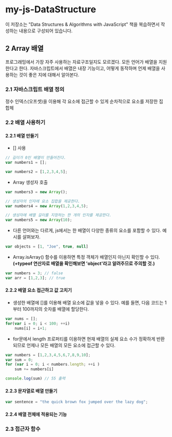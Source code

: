 # my-js-DataStructure

이 저장소는 "Data Structures & Algorithms with JavaScript" 책을 복습하면서 작성하는 내용으로 구성되어 있습니다.

## 2 Array 배열
프로그래밍에서 가장 자주 사용하는 자료구조일지도 모르겠다. 모든 언어가 배열을 지원한다고 한다. 자바스크립트에서 배열은 내장 기능이고, 어떻게 동작하며 언제 배열을 사용하는 것이 좋은 지에 대해서 알아본다.

### 2.1 자바스크립트 배열 정의
정수 인덱스(오프셋)을 이용해 각 요소에 접근할 수 있게 순차적으로 요소를 저장한 집합체

### 2.2 배열 사용하기
#### 2.2.1 배열 만들기
- [] 사용
```javascript
// 길이가 0인 배열이 만들어진다.
var numbers1 = []; 

var numbers2 = [1,2,3,4,5];
```
- Array 생성자 호출
```javascript
var numbers3 = new Array();

// 생성자의 인자에 요소 집합을 제공한다. 
var numbers4 = new Array(1,2,3,4,5); 

// 생성자에 배열 길이를 지정하는 한 개의 인자를 제공한다.
var numbers5 = new Array(10); 
```
- 다른 언어와는 다르게, js에서는 한 배열이 다양한 종류의 요소를 포함할 수 있다. 예시를 살펴보자.
```javascript
var objects = [1, "Joe", true, null]
```
- Array.isArray() 함수를 이용하면 특정 객체가 배열인지 아닌지 확인할 수 있다. **(+typeof 연산자로 배열을 확인해보면 'object'라고 알려주므로 주의할 것.)**
```javascript
var numbers = 3; // false
var arr = [1,2,3]; // true
```

#### 2.2.2 배열 요소 접근하고 값 고치기
- 생성한 배열에 []를 이용해 배열 요소에 값을 넣을 수 있다. 예를 들면, 다음 코드는 1부터 100까지의 숫자를 배열에 할당한다.
```javascript
var nums = [];
for(var i = 0; i < 100; ++i)
    nums[i] = i+1;
```
- for문에서 length 프로퍼티를 이용하면 현재 배열의 실제 요소 수가 정확하게 반환되므로 언제나 모든 배열의 모든 요소에 접근할 수 있다.
```javascript
var numbers = [1,2,3,4,5,6,7,8,9,10];
var sum = 0;
for (var i = 0; i < numbers.length; ++i )
    sum += numbers[i]

console.log(sum) // 55 출력
```

#### 2.2.3 문자열로 배열 만들기
```javascript
var sentence = "the quick brown fox jumped over the lazy dog";
```
#### 2.2.4 배열 전체에 적용되는 기능

### 2.3 접근자 함수






